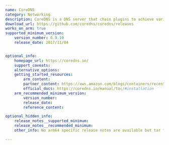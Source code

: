 ```yaml
---
name: CoreDNS
category: Networking
description: CoreDNS is a DNS server that chain plugins to achieve various functionalities.
download_url: https://github.com/coredns/coredns/releases
works_on_arm: true
supported_minimum_version:
    version_number: 0.9.10
    release_date: 2017/11/04


optional_info:
    homepage_url: https://coredns.io/
    support_caveats:
    alternative_options:
    getting_started_resources:
        arm_content:
        partner_content: https://aws.amazon.com/blogs/containers/recent-changes-to-the-coredns-add-on/
        official_docs: https://coredns.io/manual/toc/#installation
    arm_recommended_minimum_version:
        version_number:
        release_date:
        reference_content:

optional_hidden_info:
    release_notes__supported_minimum:
    release_notes__recommended_minimum:
    other_info: No arm64 specific release notes are available but tar file is released for ARM64 from [v0.9.10](https://github.com/coredns/coredns/releases/tag/v0.9.10).

---
```


